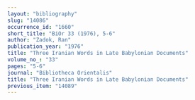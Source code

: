 ```yaml
---
layout: "bibliography"
slug: "14086"
occurrence_id: "1660"
short_title: "BiOr 33 (1976), 5-6"
author: "Zadok, Ran"
publication_year: "1976"
title: "Three Iranian Words in Late Babylonian Documents"
volume_no_: "33"
pages: "5-6"
journal: "Bibliotheca Orientalis"
title: "Three Iranian Words in Late Babylonian Documents"
previous_item: "14089"
---
```

